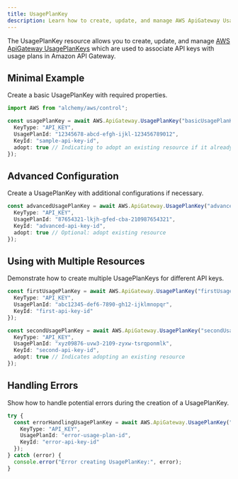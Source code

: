 ```yaml
---
title: UsagePlanKey
description: Learn how to create, update, and manage AWS ApiGateway UsagePlanKeys using Alchemy Cloud Control.
---
```


The UsagePlanKey resource allows you to create, update, and manage [AWS ApiGateway UsagePlanKeys](https://docs.aws.amazon.com/apigateway/latest/userguide/) which are used to associate API keys with usage plans in Amazon API Gateway.

## Minimal Example

Create a basic UsagePlanKey with required properties.

```ts
import AWS from "alchemy/aws/control";

const usagePlanKey = await AWS.ApiGateway.UsagePlanKey("basicUsagePlanKey", {
  KeyType: "API_KEY",
  UsagePlanId: "12345678-abcd-efgh-ijkl-123456789012",
  KeyId: "sample-api-key-id",
  adopt: true // Indicating to adopt an existing resource if it already exists
});
```

## Advanced Configuration

Create a UsagePlanKey with additional configurations if necessary.

```ts
const advancedUsagePlanKey = await AWS.ApiGateway.UsagePlanKey("advancedUsagePlanKey", {
  KeyType: "API_KEY",
  UsagePlanId: "87654321-lkjh-gfed-cba-210987654321",
  KeyId: "advanced-api-key-id",
  adopt: true // Optional: adopt existing resource
});
```

## Using with Multiple Resources

Demonstrate how to create multiple UsagePlanKeys for different API keys.

```ts
const firstUsagePlanKey = await AWS.ApiGateway.UsagePlanKey("firstUsagePlanKey", {
  KeyType: "API_KEY",
  UsagePlanId: "abc12345-def6-7890-gh12-ijklmnopqr",
  KeyId: "first-api-key-id"
});

const secondUsagePlanKey = await AWS.ApiGateway.UsagePlanKey("secondUsagePlanKey", {
  KeyType: "API_KEY",
  UsagePlanId: "xyz09876-uvw3-2109-zyxw-tsrqponmlk",
  KeyId: "second-api-key-id",
  adopt: true // Indicates adopting an existing resource
});
```

## Handling Errors

Show how to handle potential errors during the creation of a UsagePlanKey.

```ts
try {
  const errorHandlingUsagePlanKey = await AWS.ApiGateway.UsagePlanKey("errorHandlingUsagePlanKey", {
    KeyType: "API_KEY",
    UsagePlanId: "error-usage-plan-id",
    KeyId: "error-api-key-id"
  });
} catch (error) {
  console.error("Error creating UsagePlanKey:", error);
}
```